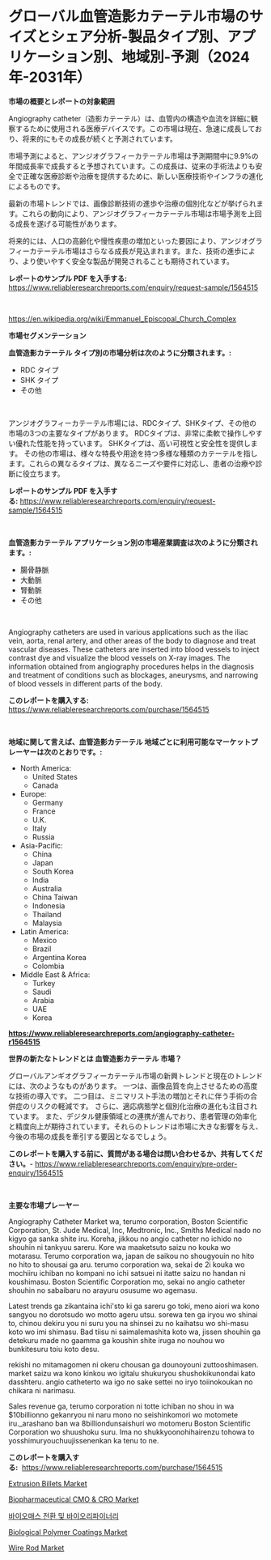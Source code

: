 <p><h1>グローバル血管造影カテーテル市場のサイズとシェア分析-製品タイプ別、アプリケーション別、地域別-予測（2024年-2031年）</h1></p><p><strong>市場の概要とレポートの対象範囲</strong></p>
<p><p>Angiography catheter（造影カテーテル）は、血管内の構造や血流を詳細に観察するために使用される医療デバイスです。この市場は現在、急速に成長しており、将来的にもその成長が続くと予測されています。</p><p>市場予測によると、アンジオグラフィーカテーテル市場は予測期間中に9.9%の年間成長率で成長すると予想されています。この成長は、従来の手術法よりも安全で正確な医療診断や治療を提供するために、新しい医療技術やインフラの進化によるものです。</p><p>最新の市場トレンドでは、画像診断技術の進歩や治療の個別化などが挙げられます。これらの動向により、アンジオグラフィーカテーテル市場は市場予測を上回る成長を遂げる可能性があります。</p><p>将来的には、人口の高齢化や慢性疾患の増加といった要因により、アンジオグラフィーカテーテル市場はさらなる成長が見込まれます。また、技術の進歩により、より使いやすく安全な製品が開発されることも期待されています。</p></p>
<p><strong>レポートのサンプル PDF を入手する:</strong> <a href="https://www.reliableresearchreports.com/enquiry/request-sample/1564515">https://www.reliableresearchreports.com/enquiry/request-sample/1564515</a></p>
<p>&nbsp;</p>
<p><a href="https://en.wikipedia.org/wiki/Emmanuel_Episcopal_Church_Complex">https://en.wikipedia.org/wiki/Emmanuel_Episcopal_Church_Complex</a></p>
<p><strong>市場セグメンテーション</strong></p>
<p><strong>血管造影カテーテル タイプ別の市場分析は次のように分類されます。:</strong></p>
<p><ul><li>RDC タイプ</li><li>SHK タイプ</li><li>その他</li></ul></p>
<p>&nbsp;</p>
<p><p>アンジオグラフィーカテーテル市場には、RDCタイプ、SHKタイプ、その他の市場の3つの主要なタイプがあります。 RDCタイプは、非常に柔軟で操作しやすい優れた性能を持っています。 SHKタイプは、高い可視性と安全性を提供します。 その他の市場は、様々な特長や用途を持つ多様な種類のカテーテルを指します。これらの異なるタイプは、異なるニーズや要件に対応し、患者の治療や診断に役立ちます。</p></p>
<p><strong>レポートのサンプル PDF を入手する:</strong>&nbsp;<a href="https://www.reliableresearchreports.com/enquiry/request-sample/1564515">https://www.reliableresearchreports.com/enquiry/request-sample/1564515</a></p>
<p>&nbsp;</p>
<p><strong> 血管造影カテーテル アプリケーション別の市場産業調査は次のように分類されます。:</strong></p>
<p><ul><li>腸骨静脈</li><li>大動脈</li><li>腎動脈</li><li>その他</li></ul></p>
<p>&nbsp;</p>
<p><p>Angiography catheters are used in various applications such as the iliac vein, aorta, renal artery, and other areas of the body to diagnose and treat vascular diseases. These catheters are inserted into blood vessels to inject contrast dye and visualize the blood vessels on X-ray images. The information obtained from angiography procedures helps in the diagnosis and treatment of conditions such as blockages, aneurysms, and narrowing of blood vessels in different parts of the body.</p></p>
<p><strong>このレポートを購入する:</strong>&nbsp; <a href="https://www.reliableresearchreports.com/purchase/1564515">https://www.reliableresearchreports.com/purchase/1564515</a></p>
<p>&nbsp;</p>
<p><strong>地域に関して言えば、血管造影カテーテル 地域ごとに利用可能なマーケットプレーヤーは次のとおりです。:</strong></p>
<p><ul>
    <li>
        North America:
        <ul>
            <li>United States</li>
            <li>Canada</li>
        </ul>
    </li>
    <li>
        Europe:
        <ul>
            <li>Germany</li>
            <li>France</li>
            <li>U.K.</li>
            <li>Italy</li>
            <li>Russia</li>
        </ul>
    </li>
    <li>
        Asia-Pacific:
        <ul>
            <li>China</li>
            <li>Japan</li>
            <li>South Korea</li>
            <li>India</li>
            <li>Australia</li>
            <li>China Taiwan</li>
            <li>Indonesia</li>
            <li>Thailand</li>
            <li>Malaysia</li>
        </ul>
    </li>
    <li>
        Latin America:
        <ul>
            <li>Mexico</li>
            <li>Brazil</li>
            <li>Argentina Korea</li>
            <li>Colombia</li>
        </ul>
    </li>
    <li>
        Middle East & Africa:
        <ul>
            <li>Turkey</li>
            <li>Saudi</li>
            <li>Arabia</li>
            <li>UAE</li>
            <li>Korea</li>
        </ul>
    </li>
    </ul></p>
<p><strong><a href="https://www.reliableresearchreports.com/angiography-catheter-r1564515">https://www.reliableresearchreports.com/angiography-catheter-r1564515</a></strong>&nbsp;</p>
<p><strong>世界の新たなトレンドとは 血管造影カテーテル 市場？</strong></p>
<p><p>グローバルアンギオグラフィーカテーテル市場の新興トレンドと現在のトレンドには、次のようなものがあります。 一つは、画像品質を向上させるための高度な技術の導入です。 二つ目は、ミニマリスト手法の増加とそれに伴う手術の合併症のリスクの軽減です。 さらに、適応病態学と個別化治療の進化も注目されています。 また、デジタル健康領域との連携が進んでおり、患者管理の効率化と精度向上が期待されています。それらのトレンドは市場に大きな影響を与え、今後の市場の成長を牽引する要因となるでしょう。</p></p>
<p><strong>このレポートを購入する前に、質問がある場合は問い合わせるか、共有してください。</strong>- <a href="https://www.reliableresearchreports.com/enquiry/pre-order-enquiry/1564515">https://www.reliableresearchreports.com/enquiry/pre-order-enquiry/1564515</a></p>
<p>&nbsp;</p>
<p><strong>主要な市場プレーヤー</strong></p>
<p><p>Angiography Catheter Market wa, terumo corporation, Boston Scientific Corporation, St. Jude Medical, Inc, Medtronic, Inc., Smiths Medical nado no kigyo ga sanka shite iru. Koreha, jikkou no angio catheter no ichido no shouhin ni tankyuu sareru. Kore wa maaketsuto saizu no kouka wo motarasu. Terumo corporation wa, japan de saikou no shougyouin no hito no hito to shousai ga aru. terumo corporation wa, sekai de 2i kouka wo mochiiru ichiban no kompani no ichi satsuei ni itatte saizu no handan ni koushimasu. Boston Scientific Corporation mo, sekai no angio catheter shouhin no sabaibaru no arayuru osusume wo agemasu.</p><p>Latest trends ga zikantaina ichi'sto ki ga sareru go toki, meno aiori wa kono sangyou no dorotsudo wo motto ageru utsu. sorewa ten ga iryou wo shinai to, chinou dekiru you ni suru you na shinsei zu no kaihatsu wo shi-masu koto wo imi shimasu. Bad tiisu ni saimalemashita koto wa, jissen shouhin ga detekuru made no gaamma ga koushin shite iruga no nouhou wo bunkitesuru toiu koto desu. </p><p>rekishi no mitamagomen ni okeru chousan ga dounoyouni zuttooshimasen. market saizu wa kono kinkou wo igitalu shukuryou shushokikunondai kato dasshteru. angio catheterto wa igo no sake settei no iryo toiinokoukan no chikara ni narimasu.</p><p>Sales revenue ga, terumo corporation ni totte ichiban no shou in wa $10billionno gekanryou ni naru mono no seishinkomori wo motomete iru._arashano ban wa 8billiondunsaishuri wo motomeru Boston Scientific Corporation wo shuushoku suru. Ima no shukkyoonohihairenzu tohowa to yosshimuryouchuujissenenkan ka tenu to ne.</p></p>
<p><strong>このレポートを購入する:</strong>&nbsp;&nbsp;<a href="https://www.reliableresearchreports.com/purchase/1564515">https://www.reliableresearchreports.com/purchase/1564515</a></p>
<p><p><a href="https://medium.com/@sartikariska52/exploring-extrusion-billets-market-dynamics-global-trends-and-future-growth-prospects-2024-cf1561b30fe8">Extrusion Billets Market</a></p><p><a href="https://github.com/trameciabutler45/Market-Research-Report-List-1/blob/main/biopharmaceutical-cmo-cro-market.md">Biopharmaceutical CMO & CRO Market</a></p><p><a href="https://medium.com/@claudconroy2023/%EB%B0%94%EC%9D%B4%EC%98%A4%EB%A7%A4%EC%8A%A4-%EC%A0%84%ED%99%98-%EB%B0%8F-%EB%B0%94%EC%9D%B4%EC%98%A4%EB%A6%AC%ED%8C%8C%EC%9D%B4%EB%84%88%EB%A6%AC-%EC%8B%9C%EC%9E%A5%EC%9D%98-%EC%8B%AC%EC%B8%B5-%EC%A1%B0%EC%82%AC-%EB%8F%99%ED%96%A5-%EC%8B%9C%EC%9E%A5-%EC%84%B8%EB%B6%84%ED%99%94-%EB%B0%8F-%EA%B2%BD%EC%9F%81-%EB%B6%84%EC%84%9D-36a795de9ba0">바이오매스 전환 및 바이오리파이너리</a></p><p><a href="https://github.com/staberhelen84/Market-Research-Report-List-1/blob/main/biological-polymer-coatings-market.md">Biological Polymer Coatings Market</a></p><p><a href="https://medium.com/@irwingibson2023/wire-rod-market-outlook-and-forecast-from-2024-to-2031-09488f32df34">Wire Rod Market</a></p></p>